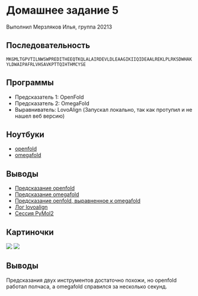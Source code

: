 # Домашнее задание 5
Выполнил Мерзляков Илья, группа 20213

## Последовательность
```MKGMLTGPVTILNWSWPREDITHEEQTKQLALAIRDEVLDLEAAGIKIIQIDEAALREKLPLRKSDWHAKYLDWAIPAFRLVHSAVKPTTQIHTHMCYSE```

## Программы
- Предсказатель 1: OpenFold  
- Предсказатель 2: OmegaFold  
- Выравниватель: LovoAlign (Запускал локально, так как протупил и не нашел веб версию)  

## Ноутбуки
- [openfold](OpenFold_ipynb_.ipynb)
- [omegafold](omegafold_ipynb_.ipynb)

## Выводы
- [Предсказание openfold](openfold.pdb)
- [Предсказание omegafold](omegafold.pdb)
- [Предсказание oenfold, выравненное к omegafold](openfold_aligned_to_omegafold.pdb)
- [Лог lovoalign](lovoalign.log)
- [Сессия PyMol2](pymol_session.pse)

## Картиночки
![](aligned_difference.png)
![](alignment_difference.gif)

## Выводы
Предсказания двух инструментов достаточно похожи, но openfold работал полчаса, а omegafold справился за несколько секунд.